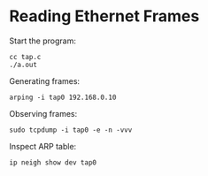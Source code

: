# Reading Ethernet Frames

Start the program:

    cc tap.c
    ./a.out

Generating frames:

    arping -i tap0 192.168.0.10

Observing frames:

    sudo tcpdump -i tap0 -e -n -vvv

Inspect ARP table:

    ip neigh show dev tap0
